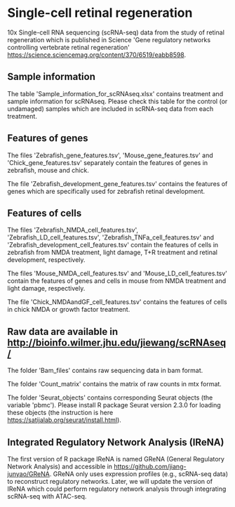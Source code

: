 # Single-cell retinal regeneration
10x Single-cell RNA sequencing (scRNA-seq) data from the study of retinal regeneration which is published in Science 'Gene regulatory networks controlling vertebrate retinal regeneration' https://science.sciencemag.org/content/370/6519/eabb8598.

## Sample information
The table 'Sample_information_for_scRNAseq.xlsx' contains treatment and sample information for scRNAseq.
Please check this table for the control (or undamaged) samples which are included in scRNA-seq data from each treatment. 

## Features of genes
The files 'Zebrafish_gene_features.tsv', 'Mouse_gene_features.tsv' and 'Chick_gene_features.tsv' separately contain the features of genes in zebrafish, mouse and chick. 

The file 'Zebrafish_development_gene_features.tsv' contains the features of genes which are specifically used for zebrafish retinal development.

## Features of cells
The files 'Zebrafish_NMDA_cell_features.tsv', 'Zebrafish_LD_cell_features.tsv', 'Zebrafish_TNFa_cell_features.tsv' and 'Zebrafish_development_cell_features.tsv' contain the features of cells in zebrafish from NMDA treatment, light damage, T+R treatment and retinal development, respectively. 

The files 'Mouse_NMDA_cell_features.tsv' and 'Mouse_LD_cell_features.tsv' contain the features of genes and cells in mouse from NMDA treatment and light damage, respectively.

The file 'Chick_NMDAandGF_cell_features.tsv' contains the features of cells in chick NMDA or growth factor treatment. 

## Raw data are available in http://bioinfo.wilmer.jhu.edu/jiewang/scRNAseq/

The folder 'Bam_files' contains raw sequencing data in bam format.

The folder 'Count_matrix' contains the matrix of raw counts in mtx format.

The folder 'Seurat_objects' contains corresponding Seurat objects (the variable 'pbmc'). Please install R package Seurat version 2.3.0 for loading these objects (the instruction is here https://satijalab.org/seurat/install.html).


## Integrated Regulatory Network Analysis (IReNA)
The first version of R package IReNA is named GReNA (General Regulatory Network Analysis) and accessible in https://github.com/jiang-junyao/GReNA. GReNA only uses expression profiles (e.g., scRNA-seq data) to reconstruct regulatory networks. Later, we will update the version of IReNA which could perform regulatory network analysis through integrating scRNA-seq with ATAC-seq. 


